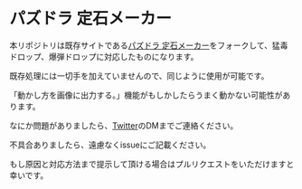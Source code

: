 # パズドラ 定石メーカー

本リポジトリは既存サイトである[パズドラ 定石メーカー](http://serizawa.web5.jp/puzzdra_theory_maker/)をフォークして、猛毒ドロップ、爆弾ドロップに対応したものになります。

既存処理には一切手を加えていませんので、同じように使用が可能です。

「動かし方を画像に出力する。」機能がもしかしたらうまく動かない可能性があります。

なにか問題がありましたら、[Twitter](https://twitter.com/interceptor128)のDMまでご連絡ください。

不具合ありましたら、遠慮なくissueにご記載ください。

もし原因と対応方法まで提示して頂ける場合はプルリクエストをいただけますと幸いです。
